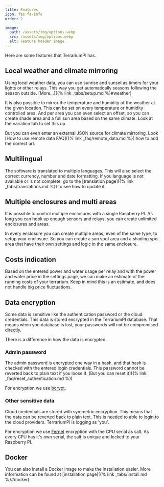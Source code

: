 ```yaml
---
title: Features
icon: fas fa-info
order: 2

image:
  path: /assets/img/options.webp
  src: /assets/img/options.webp
  alt: Feature header image
---
```


Here are some features that TerrariumPI has.

## Local weather and climate mirroring

Using local weather data, you can use sunrise and sunset as timers for your
lights or other relays. This way you get automatically seasons following the
season outside. [More...]({% link _tabs/setup.md %}#weather)

It is also possible to mirror the temperature and humidity of the weather at the
given location. This can be set on every temperature or humidity controlled
area. And per area you can even select an offset, so you can create shade area
and a full sun area based on the same climate. Look at the variation tab to set
this up.

But you can even enter an external JSON source for climate mirroring. Look [How
to use remote data FAQ]({% link _faq/remote_data.md %}) how to add the correct url.

## Multilingual

The software is translated to multiple languages. This will also select the
correct currency, number and date formatting. If you language is not available
or is not complete, go to the [translation
page]({% link _tabs/translations.md %}) to see how to update it.

## Multiple enclosures and multi areas

It is possible to control multiple enclosures with a single Raspberry PI. As
long you can hook up enough sensors and relays, you can create unlimited
enclosures and areas.

In every enclosure you can create multiple areas, even of the same type, to
setup your enclosure. So you can create a sun spot area and a shading spot area
that have their own settings and logic in the same enclosure.

## Costs indication

Based on the entered power and water usage per relay and with the power and
water price in the settings page, we can make an estimate of the running costs
of your terrarium. Keep in mind this is an estimate, and does not handle big
price fluctuations.

## Data encryption

Some data is sensitive like the authentication password or the cloud
credentials. This data is stored encrypted in the TerrariumPI database. That
means when you database is lost, your passwords will not be compromised
directly.

There is a difference in how the data is encrypted.

### Admin password

The admin password is encrypted one way in a hash, and that hash is checked with
the entered login credentials. This password cannot be reverted back to plain
text if you loose it. [But you can
reset it]({% link _faq/reset_authentication.md %})

For encryption we use [bcrypt](https://en.wikipedia.org/wiki/Bcrypt).

### Other sensitive data

Cloud credentials are stored with symmetric encryption. This means that the data
can be reverted back to plain text. This is needed to able to login to the cloud
providers. TerrariumPI is logging as 'you'.

For encryption we use
[Fernet](https://cryptography.io/en/latest/fernet/#using-passwords-with-fernet)
encryption with the CPU serial as salt. As every CPU has it's own serial, the
salt is unique and locked to your Raspberry PI.

## Docker

You can also install a Docker image to make the installation easier. More
information can be found at [installation page]({% link _tabs/install.md %}#docker)
